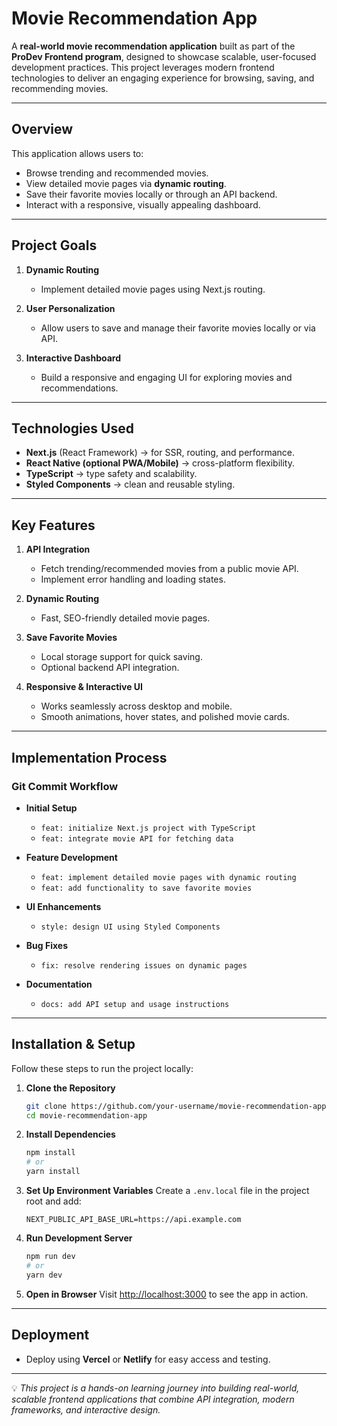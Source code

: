 # Movie Recommendation App

A **real-world movie recommendation application** built as part of the **ProDev Frontend program**, designed to showcase scalable, user-focused development practices. This project leverages modern frontend technologies to deliver an engaging experience for browsing, saving, and recommending movies.

---

## Overview

This application allows users to:

* Browse trending and recommended movies.
* View detailed movie pages via **dynamic routing**.
* Save their favorite movies locally or through an API backend.
* Interact with a responsive, visually appealing dashboard.

---

## Project Goals

1. **Dynamic Routing**

   * Implement detailed movie pages using Next.js routing.

2. **User Personalization**

   * Allow users to save and manage their favorite movies locally or via API.

3. **Interactive Dashboard**

   * Build a responsive and engaging UI for exploring movies and recommendations.

---

## Technologies Used

* **Next.js** (React Framework) → for SSR, routing, and performance.
* **React Native (optional PWA/Mobile)** → cross-platform flexibility.
* **TypeScript** → type safety and scalability.
* **Styled Components** → clean and reusable styling.

---

## Key Features

1. **API Integration**

   * Fetch trending/recommended movies from a public movie API.
   * Implement error handling and loading states.

2. **Dynamic Routing**

   * Fast, SEO-friendly detailed movie pages.

3. **Save Favorite Movies**

   * Local storage support for quick saving.
   * Optional backend API integration.

4. **Responsive & Interactive UI**

   * Works seamlessly across desktop and mobile.
   * Smooth animations, hover states, and polished movie cards.

---

## Implementation Process

### Git Commit Workflow

* **Initial Setup**

  * `feat: initialize Next.js project with TypeScript`
  * `feat: integrate movie API for fetching data`

* **Feature Development**

  * `feat: implement detailed movie pages with dynamic routing`
  * `feat: add functionality to save favorite movies`

* **UI Enhancements**

  * `style: design UI using Styled Components`

* **Bug Fixes**

  * `fix: resolve rendering issues on dynamic pages`

* **Documentation**

  * `docs: add API setup and usage instructions`

---

## Installation & Setup

Follow these steps to run the project locally:

1. **Clone the Repository**

   ```bash
   git clone https://github.com/your-username/movie-recommendation-app.git
   cd movie-recommendation-app
   ```

2. **Install Dependencies**

   ```bash
   npm install
   # or
   yarn install
   ```

3. **Set Up Environment Variables**
   Create a `.env.local` file in the project root and add:

   ```env
   NEXT_PUBLIC_API_BASE_URL=https://api.example.com
   ```

4. **Run Development Server**

   ```bash
   npm run dev
   # or
   yarn dev
   ```

5. **Open in Browser**
   Visit [http://localhost:3000](http://localhost:3000) to see the app in action.

---

## Deployment

* Deploy using **Vercel** or **Netlify** for easy access and testing.

---

💡 *This project is a hands-on learning journey into building real-world, scalable frontend applications that combine API integration, modern frameworks, and interactive design.*
